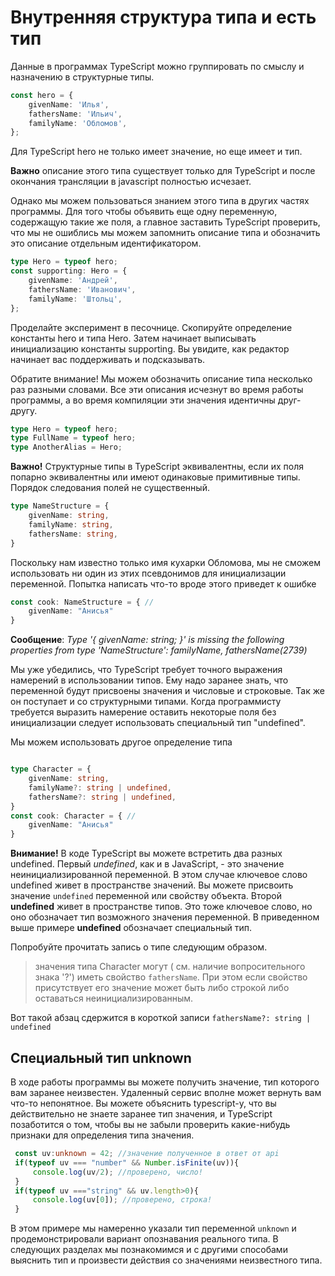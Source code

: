 # Внутренняя структура типа и есть тип

Данные в программах TypeScript можно группировать по смыслу и назначению в структурные типы.

```typescript
const hero = {
    givenName: 'Илья',
    fathersName: 'Ильич',
    familyName: 'Обломов',
};
```

Для TypeScript hero не только имеет значение, но еще имеет и тип.

**Важно** описание этого типа существует только для TypeScript и после окончания трансляции в javascript полностью исчезает.

Однако мы можем пользоваться знанием этого типа в других частях программы. Для того чтобы объявить еще одну переменную, содержащую такие же поля, а главное заставить TypeScript проверить, что мы не ошиблись мы можем запомнить описание типа и обозначить это описание отдельным идентификатором.

```typescript
type Hero = typeof hero;
const supporting: Hero = {
    givenName: 'Андрей',
    fathersName: 'Иванович',
    familyName: 'Штольц',
};
```

Проделайте эксперимент в песочнице. Скопируйте определение константы hero и типа Hero. Затем начинает выписывать инициализацию константы supporting. Вы увидите, как редактор начинает вас поддерживать и подсказывать.

Обратите внимание! Мы можем обозначить описание типа несколько раз разными словами. Все эти описания исчезнут во время работы программы, а во время компиляции эти значения идентичны друг-другу.

```typescript
type Hero = typeof hero;
type FullName = typeof hero;
type AnotherAlias = Hero;
```

**Важно!** Структурные типы в TypeScript эквивалентны, если их поля попарно эквивалентны или имеют одинаковые примитивные типы. Порядок следования полей не существенный.

```typescript
type NameStructure = {
    givenName: string,
    familyName: string,
    fathersName: string,
}
```

Поскольку нам известно только имя кухарки Обломова, мы не сможем использовать ни один из этих псевдонимов для инициализации переменной. Попытка написать что-то вроде этого приведет к ошибке

```typescript
const cook: NameStructure = { // 
    givenName: "Анисья"
}
```

**Сообщение**: *Type '{ givenName: string; }' is missing the following properties from type 'NameStructure': familyName, fathersName(2739)*

Мы уже убедились, что TypeScript требует точного выражения намерений в использовании типов. Ему надо заранее знать, что переменной будут присвоены значения и числовые и строковые. Так же он поступает и со структурными типами. Когда программисту требуется выразить намерение оставить некоторые поля без инициализации следует использовать специальный тип "undefined".

Мы можем использовать другое определение типа

```typescript

type Character = {
    givenName: string,
    familyName?: string | undefined,
    fathersName?: string | undefined,
}
const cook: Character = { // 
    givenName: "Анисья"
}
```

**Внимание!** В коде TypeScript вы можете встретить два разных undefined. Первый *undefined*, как и в JavaScript, - это значение неинициализированной переменной. В этом случае ключевое слово undefined живет в пространстве значений. Вы можете присвоить значение `undefined` переменной или свойству объекта. Второй **undefined** живет в пространстве типов. Это тоже ключевое слово, но оно обозначает тип возможного значения переменной. В приведенном выше примере **undefined** обозначает специальный тип.

Попробуйте прочитать запись о типе следующим образом.

> значения типа Character могут ( см. наличие вопросительного знака '?') иметь свойство `fathersName`. При этом если свойство присутствует его значение может быть либо строкой либо оставаться неинициализированным.

Вот такой абзац сдержится в короткой записи `fathersName?: string | undefined`

## Специальный тип unknown

В ходе работы программы вы можете получить значение, тип которого вам заранее неизвестен. Удаленный сервис вполне может вернуть вам что-то непонятное. Вы можете объяснить typescript-у, что вы действительно не знаете заранее тип значения, и TypeScript позаботится о том, чтобы вы не забыли проверить какие-нибудь признаки для определения типа значения.

```typescript
 const uv:unknown = 42; //значение полученное в ответ от api
 if(typeof uv === "number" && Number.isFinite(uv)){
     console.log(uv/2); //проверено, число!
 }
 if(typeof uv ==="string" && uv.length>0){
     console.log(uv[0]); //проверено, строка!
 }
```

В этом примере мы намеренно указали тип переменной `unknown` и продемонстрировали вариант опознавания реального типа. В следующих разделах мы познакомимся и с другими способами выяснить тип и произвести действия со значениями неизвестного типа.
